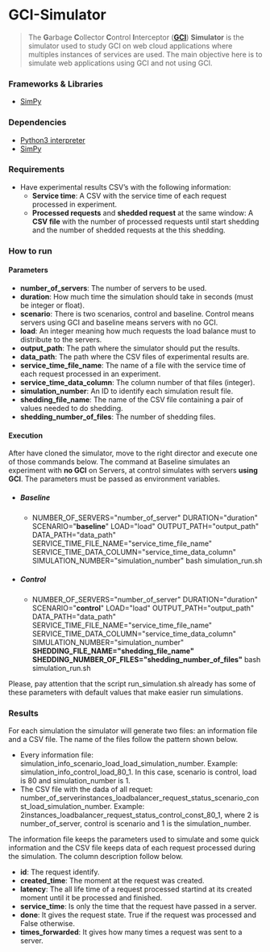 GCI-Simulator
===
> The **G**arbage **C**ollector **C**ontrol **I**nterceptor (**[GCI](https://github.com/gcinterceptor/gci-go)**) **Simulator** 
is the simulator used to study GCI on web cloud applications where multiples instances 
of services are used. The main objective here is to simulate web applications using GCI and not using GCI.

### Frameworks & Libraries 
* [SimPy](https://simpy.readthedocs.io/en/latest/)

### Dependencies
* [Python3 interpreter](https://www.python.org/downloads/)
* [SimPy](https://simpy.readthedocs.io/en/latest/simpy_intro/installation.html)

### Requirements
* Have experimental results CSV’s with the following information: 
  * **Service time**: A CSV with the service time of each request processed in experiment. 
  * **Processed requests** and **shedded request** at the same window: A **CSV file** with the number of processed requests until start shedding and the number of shedded requests at the this shedding.

### How to run
#### Parameters
* **number_of_servers**: The number of servers to be used.
* **duration**: How much time the simulation should take in seconds (must be integer or float).
* **scenario**: There is two scenarios, control and baseline. Control means servers using GCI and baseline means servers with no GCI.
* **load**: An integer meaning how much requests the load balance must to distribute to the servers.
* **output_path**: The path where the simulator should put the results.
* **data_path**: The path where the CSV files of experimental results are.
* **service_time_file_name**: The name of a file with the service time of each request processed in an experiment.
* **service_time_data_column**: The column number of that files (integer).
* **simulation_number**: An ID to identify each simulation result file.
* **shedding_file_name**: The name of the CSV file containing a pair of values needed to do shedding. 
* **shedding_number_of_files**: The number of shedding files.

#### Execution
After have cloned the simulator, move to the right director and execute one of those commands below. The command at Baseline simulates an experiment with **no GCI** on Servers, at control simulates with servers **using GCI**. The parameters must be passed as environment variables.

* ##### **Baseline**
  * NUMBER_OF_SERVERS="number_of_server" DURATION="duration" SCENARIO="**baseline**" LOAD="load" OUTPUT_PATH="output_path" DATA_PATH="data_path" SERVICE_TIME_FILE_NAME="service_time_file_name" SERVICE_TIME_DATA_COLUMN="service_time_data_column" SIMULATION_NUMBER="simulation_number" bash simulation_run.sh  
* ##### **Control**
  * NUMBER_OF_SERVERS="number_of_server" DURATION="duration" SCENARIO="**control**" LOAD="load" OUTPUT_PATH="output_path" DATA_PATH="data_path" SERVICE_TIME_FILE_NAME="service_time_file_name" SERVICE_TIME_DATA_COLUMN="service_time_data_column" SIMULATION_NUMBER="simulation_number" **SHEDDING_FILE_NAME="shedding_file_name" SHEDDING_NUMBER_OF_FILES="shedding_number_of_files"** bash simulation_run.sh  

Please, pay attention that the script run_simulation.sh already has some of these parameters with default values that make easier run simulations. 

### Results
For each simulation the simulator will generate two files: an information file and a CSV file. The name of the files follow the pattern shown below.
* Every information file: simulation_info_scenario_load_load_simulation_number. Example:  simulation_info_control_load_80_1. In this case, scenario is control, load is 80 and simulation_number is 1. 
* The CSV file with the dada of all requet: number_of_serverinstances_loadbalancer_request_status_scenario_const_load_simulation_number. Example: 2instances_loadbalancer_request_status_control_const_80_1, where 2 is number_of_server, control is scenario and 1 is the simulation_number.

The information file keeps the parameters used to simulate and some quick information and the CSV file keeps data of each request processed during the simulation. The column description follow below. 
* **id**: The request identify.
* **created_time**: The moment at the request was created.
* **latency**: The all life time of a request processed startind at its created moment until it be processed and finished.
* **service_time**: Is only the time that the request have passed in a server. 
* **done**: It gives the request state. True if the request was processed and False otherwise. 
* **times_forwarded**: It gives how many times a request was sent to a server.
